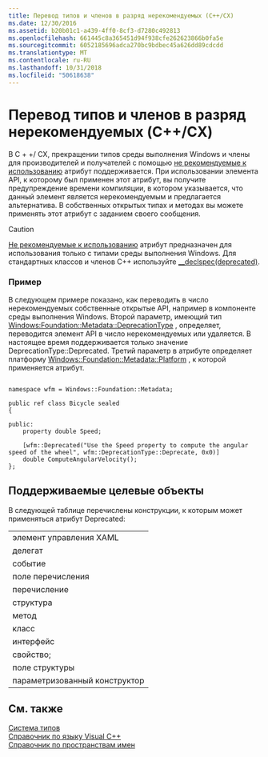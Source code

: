 ```yaml
---
title: Перевод типов и членов в разряд нерекомендуемых (C++/CX)
ms.date: 12/30/2016
ms.assetid: b20b01c1-a439-4ff0-8cf3-d7280c492813
ms.openlocfilehash: 661445c8a365451d94f938cfe262623866b0fa5e
ms.sourcegitcommit: 6052185696adca270bc9bdbec45a626dd89cdcdd
ms.translationtype: MT
ms.contentlocale: ru-RU
ms.lasthandoff: 10/31/2018
ms.locfileid: "50618638"
---
```

# <a name="deprecating-types-and-members-ccx"></a>Перевод типов и членов в разряд нерекомендуемых (C++/CX)

В C + +/ CX, прекращении типов среды выполнения Windows и члены для производителей и получателей с помощью [не рекомендуемые к использованию](/uwp/api/windows.foundation.metadata.deprecatedattribute) атрибут поддерживается. При использовании элемента API, к которому был применен этот атрибут, вы получите предупреждение времени компиляции, в котором указывается, что данный элемент является нерекомендуемым и предлагается альтернатива. В собственных открытых типах и методах вы можете применять этот атрибут с заданием своего сообщения.

> [!CAUTION]
> [Не рекомендуемые к использованию](/uwp/api/windows.foundation.metadata.deprecatedattribute) атрибут предназначен для использования только с типами среды выполнения Windows. Для стандартных классов и членов C++ используйте [__declspec(deprecated)](../cpp/deprecated-cpp.md).

### <a name="example"></a>Пример

В следующем примере показано, как переводить в число нерекомендуемых собственные открытые API, например в компоненте среды выполнения Windows. Второй параметр, имеющий тип [Windows:Foundation::Metadata::DeprecationType](/uwp/api/windows.foundation.metadata.deprecationtype) , определяет, переводится элемент API в число нерекомендуемых или удаляется. В настоящее время поддерживается только значение DeprecationType::Deprecated. Третий параметр в атрибуте определяет платформу [Windows::Foundation::Metadata::Platform](/uwp/api/windows.foundation.metadata.platformattribute) , к которой применяется атрибут.

```

namespace wfm = Windows::Foundation::Metadata;

public ref class Bicycle sealed
{

public:
    property double Speed;

    [wfm::Deprecated("Use the Speed property to compute the angular speed of the wheel", wfm::DeprecationType::Deprecate, 0x0)]
    double ComputeAngularVelocity();
};
```

## <a name="supported-targets"></a>Поддерживаемые целевые объекты

В следующей таблице перечислены конструкции, к которым может применяться атрибут Deprecated:

||
|-|
|элемент управления XAML|
|делегат|
|событие|
|поле перечисления|
|перечисление|
|структура|
|метод|
|класс|
|интерфейс|
|свойство;|
|поле структуры|
|параметризованный конструктор|

## <a name="see-also"></a>См. также

[Система типов](../cppcx/type-system-c-cx.md)<br/>
[Справочник по языку Visual C++](../cppcx/visual-c-language-reference-c-cx.md)<br/>
[Справочник по пространствам имен](../cppcx/namespaces-reference-c-cx.md)